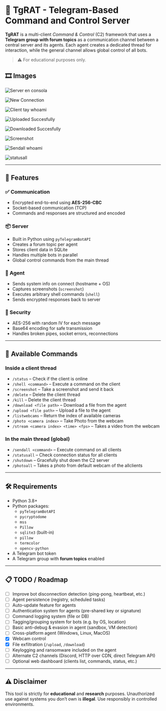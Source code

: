 # 🧠 TgRAT - Telegram-Based Command and Control Server

**TgRAT** is a multi-client *Command & Control* (C2) framework that uses a **Telegram group with forum topics** as a communication channel between a central server and its agents. Each agent creates a dedicated thread for interaction, while the general channel allows global control of all bots.

> ⚠️ For educational purposes only.

## 🎞️ Images
![Server en consola](https://github.com/user-attachments/assets/7496d3be-5b43-46af-a615-d6ae458a5dfa)

![New Connection](https://github.com/user-attachments/assets/fccef3ae-44ea-480a-9ac6-994e8c036db0)

![Client tay whoami](https://github.com/user-attachments/assets/ea8555b0-3adc-423e-ac28-5e0c99ac6ba8)

![Uploaded Succesfully](https://github.com/user-attachments/assets/e2428b57-0bc7-45c9-8f24-dfd98e43528b)

![Downloaded Succesfully](https://github.com/user-attachments/assets/9467a452-e44d-4817-b0f3-278505d802f6)

![Screenshot](https://github.com/user-attachments/assets/e91c1df5-0202-4470-9919-4a12f8337f99)

![Sendall whoami](https://github.com/user-attachments/assets/d6383c40-6cd5-4563-899f-9fe370b01a9f)

![statusall](https://github.com/user-attachments/assets/43c85222-452d-4b45-a3d3-18ec549e4806)



---

## 🚀 Features

### ✅ Communication
- Encrypted end-to-end using **AES-256-CBC**
- Socket-based communication (TCP)
- Commands and responses are structured and encoded

### 📦 Server
- Built in Python using `pyTelegramBotAPI`
- Creates a forum topic per agent
- Stores client data in SQLite
- Handles multiple bots in parallel
- Global control commands from the main thread

### 🧠 Agent
- Sends system info on connect (hostname + OS)
- Captures screenshots (`screenshot`)
- Executes arbitrary shell commands (`shell`)
- Sends encrypted responses back to server

### 🔐 Security
- AES-256 with random IV for each message
- Base64 encoding for safe transmission
- Handles broken pipes, socket errors, reconnections

---

## 📖 Available Commands

### Inside a client thread
- `/status` – Check if the client is online
- `/shell <command>` – Execute a command on the client
- `/screenshot` – Take a screenshot and send it back
- `/delete` – Delete the client thread
- `/kill` – Delete the client thread
- `/download <file path>` – Download a file from the agent
- `/upload <file path>` – Upload a file to the agent
- `/listwebcams` – Return the index of available cameras
- `/photo <camera index>` – Take Photo from the webcam
- `/stream <camera index> <time> <fps>` – Takes a video from the webcam

### In the main thread (global)
- `/sendall <command>` – Execute command on all clients
- `/statusall` – Check connection status for all clients
- `/shutdown` – Gracefully shut down the C2 server
- `/photoall` – Takes a photo from default webcam  of the allclients

---

## 🛠 Requirements

- Python 3.8+
- Python packages:
  - `pyTelegramBotAPI`
  - `pycryptodome`
  - `mss`
  - `Pillow`
  - `sqlite3` (built-in)
  - `pillow`
  - `termcolor`
  - `opencv-python`
- A Telegram bot token
- A Telegram group with **forum topics** enabled

---

## 📋 TODO / Roadmap

- [ ] Improve bot disconnection detection (ping-pong, heartbeat, etc.)
- [ ] Agent persistence (registry, scheduled tasks)
- [ ] Auto-update feature for agents
- [ ] Authentication system for agents (pre-shared key or signature)
- [ ] Command logging system (file or DB)
- [ ] Tagging/grouping system for bots (e.g. by OS, location)
- [ ] Basic anti-debug & evasion in agent (sandbox, VM detection)
- [ ] Cross-platform agent (Windows, Linux, MacOS)
- [x] Webcam control
- [x] File exfiltration (`/upload`, `/download`)
- [ ] Keylogging and ransomware included on the agent
- [ ] Alternate C2 channels (Discord, HTTP over CDN, direct Telegram API)
- [ ] Optional web dashboard (clients list, commands, status, etc.)

---

## ⚠️ Disclaimer

This tool is strictly for **educational** and **research** purposes. Unauthorized use against systems you don’t own is **illegal**. Use responsibly in controlled environments.

